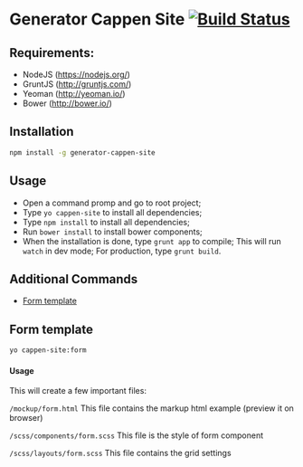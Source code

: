 # Generator Cappen Site [![Build Status](https://secure.travis-ci.org/ruan/generator-cappen-site.png?branch=master)](https://travis-ci.org/ruan/generator-cappen-site)


## Requirements:

* NodeJS (https://nodejs.org/)
* GruntJS (http://gruntjs.com/)
* Yeoman (http://yeoman.io/)
* Bower (http://bower.io/)

## Installation

```bash
npm install -g generator-cappen-site
```

## Usage

- Open a command promp and go to root project;
- Type `yo cappen-site` to install all dependencies;
- Type `npm install` to install all dependencies;
- Run `bower install` to install bower components;
- When the installation is done, type `grunt app` to compile; This will run `watch` in dev mode; For production, type `grunt build`.

## Additional Commands

* [Form template](#form-template)

## Form template

```bash
yo cappen-site:form
```
#### Usage

This will create a few important files:

`
/mockup/form.html
`
This file contains the markup html example (preview it on browser)

`
/scss/components/form.scss
`
This file is the style of form component

`
/scss/layouts/form.scss
`
This file contains the grid settings



